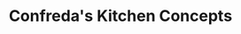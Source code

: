 ---
title: "Confreda's Kitchen Concepts"
url: /east-greenwich/confredas-kitchen-concepts/
shop: Raumausstattung
---